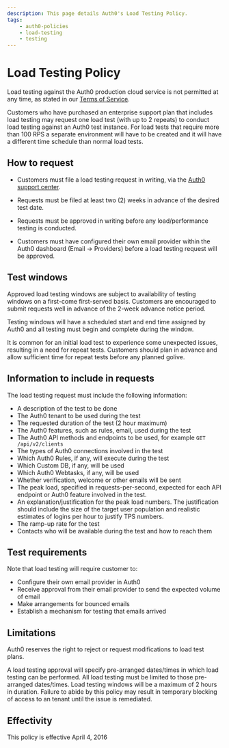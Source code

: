```yaml
---
description: This page details Auth0's Load Testing Policy.
tags:
    - auth0-policies
    - load-testing
    - testing
---
```


# Load Testing Policy

Load testing against the Auth0 production cloud service is not permitted at any time, as stated in our [Terms of Service](https://auth0.com/terms).

Customers who have purchased an enterprise support plan that includes load testing may request one load test (with up to 2 repeats) to conduct load testing against an Auth0 test instance. For load tests that require more than 100 RPS a separate environment will have to be created and it will have a different time schedule than normal load tests.

## How to request

* Customers must file a load testing request in writing, via the [Auth0 support center](${env.DOMAIN_URL_SUPPORT}).
* Requests must be filed at least two (2) weeks in advance of the desired test date.
* Requests must be approved in writing before any load/performance testing is conducted.

* Customers must have configured their own email provider within the Auth0 dashboard (Email -> Providers) before a load testing request will be approved.

## Test windows
Approved load testing windows are subject to availability of testing windows on a first-come first-served basis. Customers are encouraged to submit requests well in advance of the 2-week advance notice period.

Testing windows will have a scheduled start and end time assigned by Auth0 and all testing must begin and complete during the window.

It is common for an initial load test to experience some unexpected issues, resulting in a need for repeat tests.  Customers should plan in advance and allow sufficient time for repeat tests before any planned golive.

## Information to include in requests
The load testing request must include the following information:

* A description of the test to be done
* The Auth0 tenant to be used during the test
* The requested duration of the test (2 hour maximum)
* The Auth0 features, such as rules, email, used during the test
* The Auth0 API methods and endpoints to be used, for example `GET /api/v2/clients`
* The types of Auth0 connections involved in the test
* Which Auth0 Rules, if any, will execute during the test
* Which Custom DB, if any, will be used
* Which Auth0 Webtasks, if any, will be used
* Whether verification, welcome or other emails will be sent
* The peak load, specified in requests-per-second, expected for each API endpoint or Auth0 feature involved in the test.
* An explanation/justification for the peak load numbers.  The justification should include the size of the target user population and realistic estimates of logins per hour to justify TPS numbers.
* The ramp-up rate for the test
* Contacts who will be available during the test and how to reach them

## Test requirements
Note that load testing will require customer to:

* Configure their own email provider in Auth0
* Receive approval from their email provider to send the expected volume of email
* Make arrangements for bounced emails
* Establish a mechanism for testing that emails arrived

## Limitations
Auth0 reserves the right to reject or request modifications to load test plans.

A load testing approval will specify pre-arranged dates/times in which load testing can be performed.  All load testing must be limited to those pre-arranged dates/times. Load testing windows will be a maximum of 2 hours in duration. Failure to abide by this policy may result in temporary blocking of access to an tenant until the issue is remediated.

## Effectivity
This policy is effective April 4, 2016
